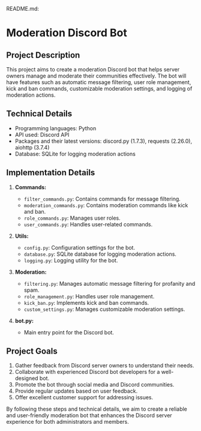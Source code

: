 README.md:

# Moderation Discord Bot

## Project Description
This project aims to create a moderation Discord bot that helps server owners manage and moderate their communities effectively. The bot will have features such as automatic message filtering, user role management, kick and ban commands, customizable moderation settings, and logging of moderation actions.

## Technical Details
- Programming languages: Python
- API used: Discord API
- Packages and their latest versions: discord.py (1.7.3), requests (2.26.0), aiohttp (3.7.4)
- Database: SQLite for logging moderation actions

## Implementation Details
1. **Commands:**
   - `filter_commands.py`: Contains commands for message filtering.
   - `moderation_commands.py`: Contains moderation commands like kick and ban.
   - `role_commands.py`: Manages user roles.
   - `user_commands.py`: Handles user-related commands.

2. **Utils:**
   - `config.py`: Configuration settings for the bot.
   - `database.py`: SQLite database for logging moderation actions.
   - `logging.py`: Logging utility for the bot.

3. **Moderation:**
   - `filtering.py`: Manages automatic message filtering for profanity and spam.
   - `role_management.py`: Handles user role management.
   - `kick_ban.py`: Implements kick and ban commands.
   - `custom_settings.py`: Manages customizable moderation settings.

4. **bot.py:**
   - Main entry point for the Discord bot.

## Project Goals
1. Gather feedback from Discord server owners to understand their needs.
2. Collaborate with experienced Discord bot developers for a well-designed bot.
3. Promote the bot through social media and Discord communities.
4. Provide regular updates based on user feedback.
5. Offer excellent customer support for addressing issues.

By following these steps and technical details, we aim to create a reliable and user-friendly moderation bot that enhances the Discord server experience for both administrators and members.